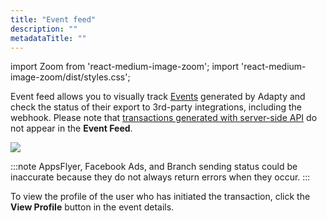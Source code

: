 ```yaml
---
title: "Event feed"
description: ""
metadataTitle: ""
---
```


import Zoom from 'react-medium-image-zoom';
import 'react-medium-image-zoom/dist/styles.css';

Event feed allows you to visually track [Events](events) generated by Adapty and check the status of their export to 3rd-party integrations, including the webhook. Please note that [transactions generated with server-side API](server-side-api-specs#transaction) do not appear in the **Event Feed**.


<Zoom>
  <img src={require('./img/a117f65-event_feed.png').default}
  style={{
    border: '1px solid #727272', /* border width and color */
    width: '700px', /* image width */
    display: 'block', /* for alignment */
    margin: '0 auto' /* center alignment */
  }}
/>
</Zoom>





:::note
AppsFlyer, Facebook Ads, and Branch sending status could be inaccurate because they do not always return errors when they occur.
:::

To view the profile of the user who has initiated the transaction, click the **View Profile** button in the event details.